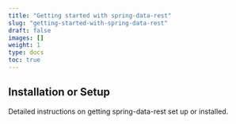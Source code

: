 ```yaml
---
title: "Getting started with spring-data-rest"
slug: "getting-started-with-spring-data-rest"
draft: false
images: []
weight: 1
type: docs
toc: true
---
```


## Installation or Setup
Detailed instructions on getting spring-data-rest set up or installed.

